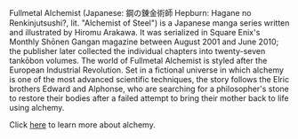 Fullmetal Alchemist (Japanese: 鋼の錬金術師 Hepburn: Hagane no Renkinjutsushi?, lit. "Alchemist of Steel") is a Japanese manga series written and illustrated by Hiromu Arakawa. It was serialized in Square Enix's Monthly Shōnen Gangan magazine between August 2001 and June 2010; the publisher later collected the individual chapters into twenty-seven tankōbon volumes. The world of Fullmetal Alchemist is styled after the European Industrial Revolution. Set in a fictional universe in which alchemy is one of the most advanced scientific techniques, the story follows the Elric brothers Edward and Alphonse, who are searching for a philosopher's stone to restore their bodies after a failed attempt to bring their mother back to life using alchemy.

Click [here](../alchemy/alchemy.md) to learn more about alchemy.
